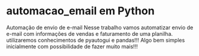 # automacao_email em Python
Automação de envio de e-mail
Nesse trabalho vamos automatizar envio de e-mail com informações de vendas e faturamento de uma planilha.
utilizaremos conhecimentos de pyautogui e pandas!!!
Algo bem simples inicialmente com possibilidade de fazer muito mais!!!
